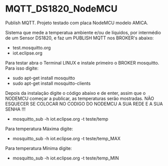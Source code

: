 # MQTT_DS1820_NodeMCU
Publish MQTT. Projeto testado com placa NodeMCU modelo AMICA.

Sistema que mede a temperatua ambiente e/ou de líquidos, por intermédio de um Sensor DS1820, e faz um PUBLISH MQTT nos BROKER's abaixo:

 - test.mosquitto.org
 - iot.eclipse.org


Para testar abra o Terminal LINUX e instale primeiro o BROKER mosquitto. Para isso digite: 

 - sudo apt-get install mosquitto
 - sudo apt-get install mosquitto-clients


Depois da instalação digite o código abaixo e de enter, assim que o NODEMCU começar a publicar, as temperaturas serão mostradas.
NÃO ESQUECER SE COLOCAR NO CODIGO DO NODEMCU A SUA REDE E A SUA SENHA !!!

- mosquitto_sub -h iot.eclipse.org -t teste/temp  


Para temperatura Máxima digite:
 - mosquitto_sub -h iot.eclipse.org -t teste/temp_MAX


Para temperatura Mínima digite:
- mosquitto_sub -h iot.eclipse.org -t teste/temp_MIN
